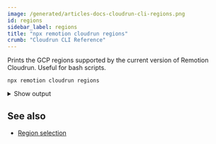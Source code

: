 ```yaml
---
image: /generated/articles-docs-cloudrun-cli-regions.png
id: regions
sidebar_label: regions
title: "npx remotion cloudrun regions"
crumb: "Cloudrun CLI Reference"
---
```


Prints the GCP regions supported by the current version of Remotion Cloudrun. Useful for bash scripts.

```
npx remotion cloudrun regions
```

<details>
<summary>Show output
</summary>
<pre>
asia-east1 asia-east2 asia-northeast1 asia-northeast2 asia-northeast3 asia-south1 asia-south2 asia-southeast1 asia-southeast2 australia-southeast1 australia-southeast2 europe-central2 europe-north1 europe-southwest1 europe-west1 europe-west2 europe-west3 europe-west4 europe-west6 europe-west8 europe-west9 me-west1 northamerica-northeast1 northamerica-northeast2 southamerica-east1 southamerica-west1 us-central1 us-east1 us-east4 us-east5 us-south1 us-west1 us-west2 us-west3 us-west4</pre>
</details>

## See also

- [Region selection](/docs/cloudrun/region-selection)
